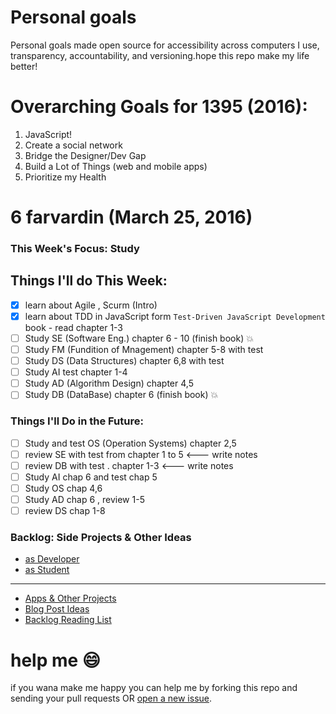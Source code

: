 # Personal goals
Personal goals made open source for accessibility across computers I use, transparency, accountability, and versioning.hope this repo make my life better! 

# Overarching Goals for 1395 (2016):
1. JavaScript!
2. Create a social network
3. Bridge the Designer/Dev Gap
4. Build a Lot of Things (web and mobile apps)
5. Prioritize my Health

# 6 farvardin (March 25, 2016)

### This Week's Focus: Study

## Things I'll do This Week:

- [x] learn about Agile , Scurm (Intro)
- [x] learn about TDD in JavaScript form `Test-Driven JavaScript Development` book -  read chapter 1-3
- [ ] Study SE (Software Eng.) chapter 6 - 10 (finish book) :boom:
- [ ] Study FM (Fundition of Mnagement) chapter 5-8 with test
- [ ] Study DS (Data Structures) chapter 6,8 with test
- [ ] Study AI test chapter 1-4
- [ ] Study AD (Algorithm Design) chapter 4,5
- [ ] Study DB (DataBase) chapter 6 (finish book) :boom:

### Things I'll Do in the Future:

- [ ] Study and test OS (Operation Systems) chapter 2,5
- [ ] review SE with test from chapter 1 to 5		<--- write notes
- [ ] review DB with test . chapter 1-3  	<--- write notes
- [ ] Study  AI chap 6 and test chap 5
- [ ] Study  OS chap 4,6
- [ ] Study  AD chap 6 , review 1-5
- [ ] review DS chap 1-8

### Backlog: Side Projects & Other Ideas

- [as Developer](https://github.com/mmdsharifi/personal-goals/blob/master/asDveloper.md)
- [as Student](https://github.com/mmdsharifi/personal-goals/blob/master/asStudent.md)
-----
- [Apps & Other Projects](https://github.com/mmdsharifi/personal-goals/blob/master/ideas-and-misc/app-ideas.md)
- [Blog Post Ideas](https://github.com/mmdsharifi/personal-goals/blob/master/ideas-and-misc/blog-ideas.md)
- [Backlog Reading List](https://github.com/mmdsharifi/personal-goals/tree/master/content-list)


# help me :smile:

if you wana make me happy you can help me by forking this repo and sending your pull requests OR [open a new issue](https://github.com/mmdsharifi/personal-goals/issues/new).

